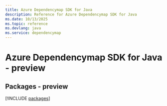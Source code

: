 ```yaml
---
title: Azure Dependencymap SDK for Java
description: Reference for Azure Dependencymap SDK for Java
ms.date: 10/13/2025
ms.topic: reference
ms.devlang: java
ms.service: dependencymap
---
```

# Azure Dependencymap SDK for Java - preview
## Packages - preview
[!INCLUDE [packages](dependencymap-index.md)]